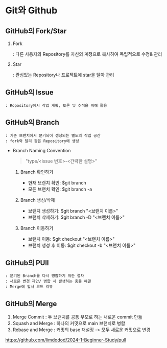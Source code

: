 Git와 Github
============

 GitHub의 Fork/Star
---------------------

 1. Fork

    : 다른 사용자의 Repository를 자신의 계정으로 복사하여 독립적으로 수정& 관리

 2. Star

    : 관심있는 Repository나 프로젝트에 star을 달아 관리

   GitHub의 Issue
---------------------
    : Ropository에서 작업 계획, 토론 및 추적을 위해 활용

   
  GitHub의 Branch
---------------------
    : 기존 브랜치에서 분기되어 생성되는 별도의 작업 공간
    : fork와 달리 같은 Repository에 생성

+ Branch Naming Convention

    > "type/<issue 번호>-<간략한 설명>"

  1. Branch 확인하기
      - 현재 브랜치 확인: $git branch
      - 모든 브랜치 확인: $git branch -a

  2. Branch  생성/삭제
      - 브랜치 생성하기: $git branch "<브랜치 이름>"
      - 브랜치 삭제하기: $git branch -D "<브랜치 이름>"
  
  3. Branch 이동하기
      - 브랜치 이동: $git checkout "<브랜치 이름>"
      - 브랜치 생성 후 이동: $git checkout -b "<브랜치 이름>"
      
GitHub의 PUll
---------------------
    : 분기된 Branch를 다시 병합하기 위한 절차
    : 새로운 변경 제안/ 병합 시 발생하는 충돌 해결
    : Merge에 앞서 코드 리뷰

GitHub의 Merge
---------------------
1. Merge Commit
    : 두 브랜치를 공통 부모로 하는 새로운 commit 만듦
2. Squash and Merge
    : 하나의 커밋으로 main 브랜치로 병합
3. Rebase and Merge
    : 커밋의 base 재설정 -> 모두 새로운 커밋으로 변경


<https://github.com/limdodod/2024-1-Beginner-Study/pull>